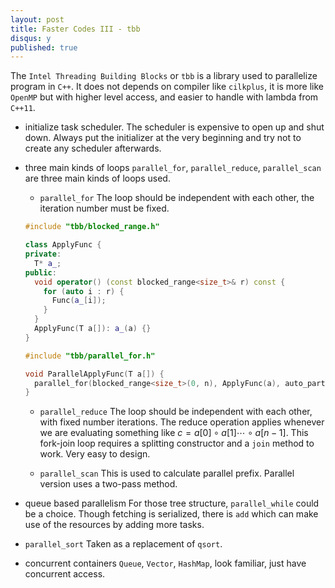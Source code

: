 ```yaml
---
layout: post
title: Faster Codes III - tbb
disqus: y
published: true
---
```

The ``Intel Threading Building Blocks`` or ``tbb`` is a library used to parallelize program in ``C++``. It does not depends on compiler like ``cilkplus``, it is more like ``OpenMP`` but with higher level access, and easier to handle with lambda from ``C++11``.

- initialize task scheduler.
The scheduler is expensive to open up and shut down. Always put the initializer at the very beginning and try not to create any scheduler afterwards.

- three main kinds of loops
``parallel_for``, ``parallel_reduce``, ``parallel_scan`` are three main kinds of loops used.
  - ``parallel_for``
  The loop should be independent with each other, the iteration number must be fixed.
  
  ``` cpp
  #include "tbb/blocked_range.h"

  class ApplyFunc {
  private:
    T* a_;
  public:
    void operator() (const blocked_range<size_t>& r) const {
      for (auto i : r) {
        Func(a_[i]);
      }
    }
    ApplyFunc(T a[]): a_(a) {}
  }
  ```

  ``` cpp
  #include "tbb/parallel_for.h"

  void ParallelApplyFunc(T a[]) {
    parallel_for(blocked_range<size_t>(0, n), ApplyFunc(a), auto_partitioner());
  }
  ```

  - ``parallel_reduce``
  The loop should be independent with each other, with fixed number iterations. The reduce operation applies whenever we are evaluating something like $c = a[0] \circ a[1]\cdots \circ a[n-1]$.
  This fork-join loop requires a splitting constructor and a ``join`` method to work. Very easy to design.

  - ``parallel_scan``
  This is used to calculate parallel prefix. Parallel version uses a two-pass method.
- queue based parallelism
  For those tree structure, ``parallel_while`` could be a choice. Though fetching is serialized, there is ``add`` which can make use of the resources by adding more tasks.
- ``parallel_sort``
  Taken as a replacement of ``qsort``.
- concurrent containers
  ``Queue``, ``Vector``, ``HashMap``, look familiar, just have concurrent access.
